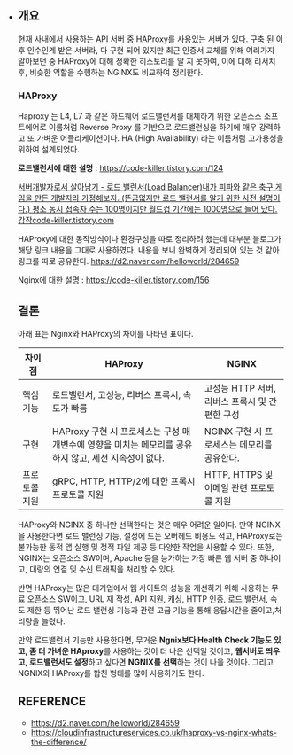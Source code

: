 - ## 개요

  현재 사내에서 사용하는 API 서버 중 HAProxy를 사용있는 서버가 있다. 구축 된 이후 인수인계 받은 서버라, 다 구현 되어 있지만 최근 인증서 교체를 위해 여러가지 알아보던 중 HAProxy에 대해 정확한 히스토리를 알 지 못하여, 이에 대해 리서치 후, 비슷한 역할을 수행하는 NGINX도 비교하여 정리한다.

  ### HAProxy

  Haproxy 는 L4, L7 과 같은 하드웨어 로드밸런서를 대체하기 위한 오픈소스 소프트에어로 이름처럼 Reverse Proxy 를 기반으로 로드밸런싱을 하기에 매우 강력하고 또 가벼운 어플리케이션이다. HA (High Availability) 라는 이름처럼 고가용성을 위하여 설계되었다.

  

  **로드밸런서에 대한 설명** : https://code-killer.tistory.com/124

  [
  서버개발자로서 살아남기 - 로드 밸런서(Load Balancer)내가 피파와 같은 축구 게임을 만든 개발자라 가정해보자. (뜬금없지만 로드 밸런서를 알기 위한 사전 설명이다.) 평소 동시 접속자 수는 100명이지만 월드컵 기간에는 1000명으로 늘어 났다. 갑작code-killer.tistory.com](https://code-killer.tistory.com/124)

  HAProxy에 대한 동작방식이나 환경구성을 따로 정리하려 했는데 대부분 블로그가 해당 링크 내용을 그대로 사용하였다. 내용을 보니 완벽하게 정리되어 있는 것 같아 링크를 따로 공유한다. https://d2.naver.com/helloworld/284659

  

  Nginx에 대한 설명 : https://code-killer.tistory.com/156

  ## 결론

  아래 표는 Nginx와 HAProxy의 차이를 나타낸 표이다.

  | 차이점        | HAProxy                                                      | NGINX                                          |
  | ------------- | ------------------------------------------------------------ | ---------------------------------------------- |
  | 핵심 기능     | 로드밸런서, 고성능, 리버스 프록시, 속도가 빠름               | 고성능 HTTP 서버, 리버스 프록시 및 간편한 구성 |
  | 구현          | HAProxy 구현 시 프로세스는 구성 매개변수에 영향을 미치는 메모리를 공유하지 않고, 세션 지속성이 없다. | NGINX 구현 시 프로세스는 메모리를 공유한다.    |
  | 프로토콜 지원 | gRPC, HTTP, HTTP/2에 대한 프록시 프로토콜 지원               | HTTP, HTTPS 및 이메일 관련 프로토콜 지원       |

  HAProxy와 NGINX 중 하나만 선택한다는 것은 매우 어려운 일이다. 만약 NGINX을 사용한다면 로드 밸런싱 기능, 설정에 드는 오버헤드 비용도 적고, HAProxy로는 불가능한 동적 앱 실행 및 정적 파일 제공 등 다양한 작업을 사용할 수 있다.
  또한, NGINX는 오픈소스 SW이며, Apache 등을 능가하는 가장 빠른 웹 서버 중 하나이고, 대량의 연결 및 수신 트래픽을 처리할 수 있다.

  

  반면 HAProxy는 많은 대기업에서 웹 사이트의 성능을 개선하기 위해 사용하는 무료 오픈소스 SW이고, URL 재 작성, API 지원, 캐싱, HTTP 인증, 로드 밸런서, 속도 제한 등 뛰어난 로드 밸런싱 기능과 관련 고급 기능을 통해 응답시간을 줄이고,처리량을 늘렸다.

  

  만약 로드밸런서 기능만 사용한다면, 무거운 **Ngnix보다 Health Check 기능도 있고, 좀 더 가벼운 HAproxy**를 사용하는 것이 더 나은 선택일 것이고, **웹서버도 띄우고, 로드밸런서도 설정**하고 싶다면 **NGNIX를 선택**하는 것이 나을 것이다. 
  그리고 NGNIX와 HAProxy를 합친 형태를 많이 사용하기도 한다.

  ## REFERENCE

  - https://d2.naver.com/helloworld/284659
  - https://cloudinfrastructureservices.co.uk/haproxy-vs-nginx-whats-the-difference/
